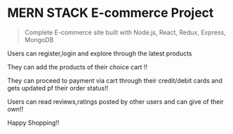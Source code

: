 # MERN STACK E-commerce Project

> Complete E-commerce site built with Node.js, React, Redux, Express, MongoDB

Users can register,login and explore through the latest products

They can add the products of their choice cart !!

They can proceed to payment via cart through their credit/debit cards and gets updated pf their order status!!


Users can read reviews,ratings posted by other users and can give of their own!!


Happy Shopping!!
```